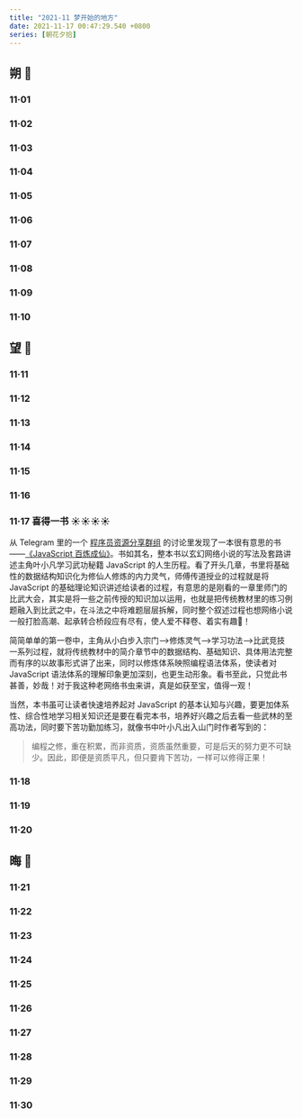 ```yaml
---
title: "2021-11 梦开始的地方"
date: 2021-11-17 00:47:29.540 +0800
series: [朝花夕拾]
---
```


## 朔 🎈

### 11·01 

### 11·02 

### 11·03 

### 11·04 

### 11·05 

### 11·06 

### 11·07 

### 11·08 

### 11·09 

### 11·10 

## 望 📡

### 11·11

### 11·12

### 11·13

### 11·14

### 11·15

### 11·16

### 11·17 喜得一书 ☀☀☀☀

从 Telegram 里的一个 [程序员资源分享群组](https://t.me/joinchat/FwAZpxdwmTHP2W1sPydPAQ) 的讨论里发现了一本很有意思的书 ——[《JavaScript 百炼成仙》](https://github.com/DivinerHJF/Storage-Bucket/blob/main/%E3%80%8AJavaScript%20%E7%99%BE%E7%82%BC%E6%88%90%E4%BB%99%E3%80%8B.pdf)。书如其名，整本书以玄幻网络小说的写法及套路讲述主角叶小凡学习武功秘籍 JavaScript 的人生历程。看了开头几章，书里将基础性的数据结构知识化为修仙人修炼的内力灵气，师傅传道授业的过程就是将 JavaScript 的基础理论知识讲述给读者的过程，有意思的是刚看的一章里师门的比武大会，其实是将一些之前传授的知识加以运用，也就是把传统教材里的练习例题融入到比武之中，在斗法之中将难题层层拆解，同时整个叙述过程也想网络小说一般打脸高潮、起承转合桥段应有尽有，使人爱不释卷、着实有趣🎉！

简简单单的第一卷中，主角从小白步入宗门-->修炼灵气-->学习功法-->比武竞技一系列过程，就将传统教材中的简介章节中的数据结构、基础知识、具体用法完整而有序的以故事形式讲了出来，同时以修炼体系映照编程语法体系，使读者对 JavaScript 语法体系的理解印象更加深刻，也更生动形象。看书至此，只觉此书甚善，妙哉！对于我这种老网络书虫来讲，真是如获至宝，值得一观！

当然，本书虽可让读者快速培养起对 JavaScript 的基本认知与兴趣，要更加体系性、综合性地学习相关知识还是要在看完本书，培养好兴趣之后去看一些武林的至高功法，同时要下苦功勤加练习，就像书中叶小凡出入山门时作者写到的：

> 编程之修，重在积累，而非资质，资质虽然重要，可是后天的努力更不可缺少。因此，即便是资质平凡，但只要肯下苦功，一样可以修得正果！

### 11·18

### 11·19

### 11·20

## 晦 📸

### 11·21

### 11·22

### 11·23

### 11·24

### 11·25

### 11·26

### 11·27

### 11·28

### 11·29

### 11·30